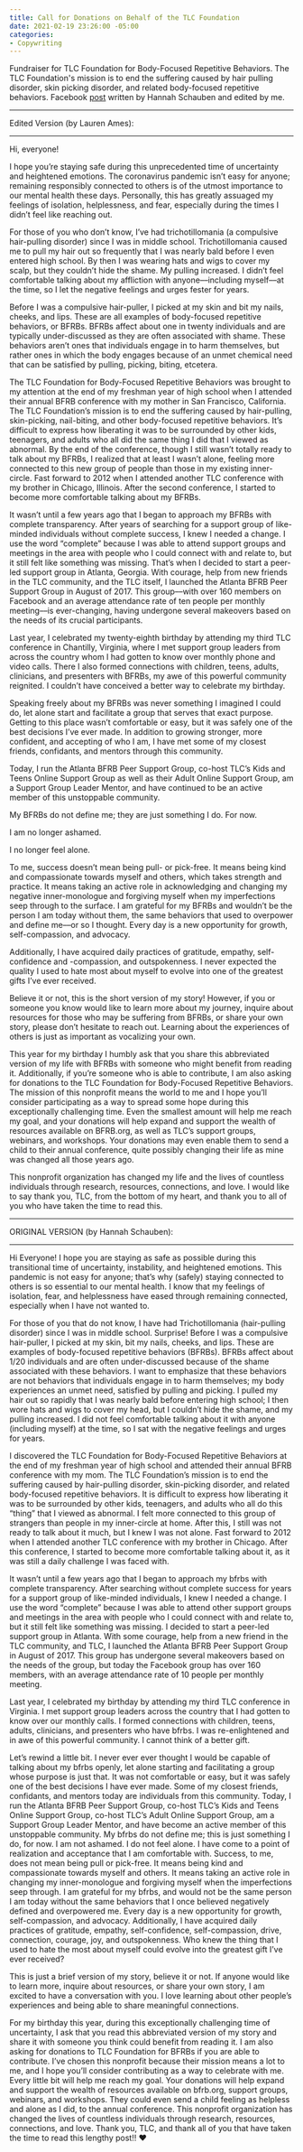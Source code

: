 ```yaml
---
title: Call for Donations on Behalf of the TLC Foundation
date: 2021-02-19 23:26:00 -05:00
categories:
- Copywriting
---
```


Fundraiser for TLC Foundation for Body-Focused Repetitive Behaviors. The TLC Foundation's mission is to end the suffering caused by hair pulling disorder, skin picking disorder, and related body-focused repetitive behaviors. Facebook [post](https://www.facebook.com/donate/224969042092814/224969075426144/) written by Hannah Schauben and edited by me.

---
Edited Version (by Lauren Ames):

---

Hi, everyone!

I hope you’re staying safe during this unprecedented time of uncertainty and heightened emotions. The coronavirus pandemic isn’t easy for anyone; remaining responsibly connected to others is of the utmost importance to our mental health these days. Personally, this has greatly assuaged my feelings of isolation, helplessness, and fear, especially during the times I didn’t feel like reaching out.

For those of you who don’t know, I’ve had trichotillomania (a compulsive hair-pulling disorder) since I was in middle school. Trichotillomania caused me to pull my hair out so frequently that I was nearly bald before I even entered high school. By then I was wearing hats and wigs to cover my scalp, but they couldn’t hide the shame. My pulling increased. I didn’t feel comfortable talking about my affliction with anyone––including myself––at the time, so I let the negative feelings and urges fester for years.

Before I was a compulsive hair-puller, I picked at my skin and bit my nails, cheeks, and lips. These are all examples of body-focused repetitive behaviors, or BFRBs. BFRBs affect about one in twenty individuals and are typically under-discussed as they are often associated with shame. These behaviors aren’t ones that individuals engage in to harm themselves, but rather ones in which the body engages because of an unmet chemical need that can be satisfied by pulling, picking, biting, etcetera.

The TLC Foundation for Body-Focused Repetitive Behaviors was brought to my attention at the end of my freshman year of high school when I attended their annual BFRB conference with my mother in San Francisco, California. The TLC Foundation’s mission is to end the suffering caused by hair-pulling, skin-picking, nail-biting, and other body-focused repetitive behaviors. It’s difficult to express how liberating it was to be surrounded by other kids, teenagers, and adults who all did the same thing I did that I viewed as abnormal. By the end of the conference, though I still wasn’t totally ready to talk about my BFRBs, I realized that at least I wasn’t alone, feeling more connected to this new group of people than those in my existing inner-circle. Fast forward to 2012 when I attended another TLC conference with my brother in Chicago, Illinois. After the second conference, I started to become more comfortable talking about my BFRBs.

It wasn’t until a few years ago that I began to approach my BFRBs with complete transparency. After years of searching for a support group of like-minded individuals without complete success, I knew I needed a change. I use the word “complete” because I was able to attend support groups and meetings in the area with people who I could connect with and relate to, but it still felt like something was missing. That’s when I decided to start a peer-led support group in Atlanta, Georgia. With courage, help from new friends in the TLC community, and the TLC itself, I launched the Atlanta BFRB Peer Support Group in August of 2017. This group––with over 160 members on Facebook and an average attendance rate of ten people per monthly meeting––is ever-changing, having undergone several makeovers based on the needs of its crucial participants.

Last year, I celebrated my twenty-eighth birthday by attending my third TLC conference in Chantilly, Virginia, where I met support group leaders from across the country whom I had gotten to know over monthly phone and video calls. There I also formed connections with children, teens, adults, clinicians, and presenters with BFRBs, my awe of this powerful community reignited. I couldn’t have conceived a better way to celebrate my birthday.

Speaking freely about my BFRBs was never something I imagined I could do, let alone start and facilitate a group that serves that exact purpose. Getting to this place wasn’t comfortable or easy, but it was safely one of the best decisions I’ve ever made. In addition to growing stronger, more confident, and accepting of who I am, I have met some of my closest friends, confidants, and mentors through this community.

Today, I run the Atlanta BFRB Peer Support Group, co-host TLC’s Kids and Teens Online Support Group as well as their Adult Online Support Group, am a Support Group Leader Mentor, and have continued to be an active member of this unstoppable community.

My BFRBs do not define me; they are just something I do. For now. 

I am no longer ashamed.

I no longer feel alone.

To me, success doesn’t mean being pull- or pick-free. It means being kind and compassionate towards myself and others, which takes strength and practice. It means taking an active role in acknowledging and changing my negative inner-monologue and forgiving myself when my imperfections seep through to the surface. I am grateful for my BFRBs and wouldn’t be the person I am today without them, the same behaviors that used to overpower and define me––or so I thought. Every day is a new opportunity for growth, self-compassion, and advocacy.

Additionally, I have acquired daily practices of gratitude, empathy, self-confidence and -compassion, and outspokenness. I never expected the quality I used to hate most about myself to evolve into one of the greatest gifts I’ve ever received.

Believe it or not, this is the short version of my story! However, if you or someone you know would like to learn more about my journey, inquire about resources for those who may be suffering from BFRBs, or share your own story, please don’t hesitate to reach out. Learning about the experiences of others is just as important as vocalizing your own.

This year for my birthday I humbly ask that you share this abbreviated version of my life with BFRBs with someone who might benefit from reading it. Additionally, if you’re someone who is able to contribute, I am also asking for donations to the TLC Foundation for Body-Focused Repetitive Behaviors. The mission of this nonprofit means the world to me and I hope you’ll consider participating as a way to spread some hope during this exceptionally challenging time. Even the smallest amount will help me reach my goal, and your donations will help expand and support the wealth of resources available on BFRB.org, as well as TLC’s support groups, webinars, and workshops. Your donations may even enable them to send a child to their annual conference, quite possibly changing their life as mine was changed all those years ago.

This nonprofit organization has changed my life and the lives of countless individuals through research, resources, connections, and love. I would like to say thank you, TLC, from the bottom of my heart, and thank you to all of you who have taken the time to read this.

---
ORIGINAL VERSION (by Hannah Schauben):

---

Hi Everyone! I hope you are staying as safe as possible during this transitional time of uncertainty, instability, and heightened emotions. This pandemic is not easy for anyone; that’s why (safely) staying connected to others is so essential to our mental health. I know that my feelings of isolation, fear, and helplessness have eased through remaining connected, especially when I have not wanted to.

For those of you that do not know, I have had Trichotillomania (hair-pulling disorder) since I was in middle school. Surprise! Before I was a compulsive hair-puller, I picked at my skin, bit my nails, cheeks, and lips. These are examples of body-focused repetitive behaviors (BFRBs). BFRBs affect about 1/20 individuals and are often under-discussed because of the shame associated with these behaviors. I want to emphasize that these behaviors are not behaviors that individuals engage in to harm themselves; my body experiences an unmet need, satisfied by pulling and picking. I pulled my hair out so rapidly that I was nearly bald before entering high school; I then wore hats and wigs to cover my head, but I couldn’t hide the shame, and my pulling increased. I did not feel comfortable talking about it with anyone (including myself) at the time, so I sat with the negative feelings and urges for years.  

I discovered the TLC Foundation for Body-Focused Repetitive Behaviors at the end of my freshman year of high school and attended their annual BFRB conference with my mom. The TLC Foundation’s mission is to end the suffering caused by hair-pulling disorder, skin-picking disorder, and related body-focused repetitive behaviors. It is difficult to express how liberating it was to be surrounded by other kids, teenagers, and adults who all do this “thing” that I viewed as abnormal. I felt more connected to this group of strangers than people in my inner-circle at home. After this, I still was not ready to talk about it much, but I knew I was not alone. Fast forward to 2012 when I attended another TLC conference with my brother in Chicago. After this conference, I started to become more comfortable talking about it, as it was still a daily challenge I was faced with.

It wasn’t until a few years ago that I began to approach my bfrbs with complete transparency. After searching without complete success for years for a support group of like-minded individuals, I knew I needed a change. I use the word “complete” because I was able to attend other support groups and meetings in the area with people who I could connect with and relate to, but it still felt like something was missing. I decided to start a peer-led support group in Atlanta. With some courage, help from a new friend in the TLC community, and TLC, I launched the Atlanta BFRB Peer Support Group in August of 2017. This group has undergone several makeovers based on the needs of the group, but today the Facebook group has over 160 members, with an average attendance rate of 10 people per monthly meeting.

Last year, I celebrated my birthday by attending my third TLC conference in Virginia. I met support group leaders across the country that I had gotten to know over our monthly calls. I formed connections with children, teens, adults, clinicians, and presenters who have bfrbs. I was re-enlightened and in awe of this powerful community. I cannot think of a better gift.

Let’s rewind a little bit. I never ever ever thought I would be capable of talking about my bfrbs openly, let alone starting and facilitating a group whose purpose is just that. It was not comfortable or easy, but it was safely one of the best decisions I have ever made. Some of my closest friends, confidants, and mentors today are individuals from this community. Today, I run the Atlanta BFRB Peer Support Group, co-host TLC’s Kids and Teens Online Support Group, co-host TLC’s Adult Online Support Group, am a Support Group Leader Mentor, and have become an active member of this unstoppable community. My bfrbs do not define me; this is just something I do, for now. I am not ashamed. I do not feel alone. I have come to a point of realization and acceptance that I am comfortable with. Success, to me, does not mean being pull or pick-free. It means being kind and compassionate towards myself and others. It means taking an active role in changing my inner-monologue and forgiving myself when the imperfections seep through. I am grateful for my bfrbs, and would not be the same person I am today without the same behaviors that I once believed negatively defined and overpowered me. Every day is a new opportunity for growth, self-compassion, and advocacy. Additionally, I have acquired daily practices of gratitude, empathy, self-confidence, self-compassion, drive, connection, courage, joy, and outspokenness. Who knew the thing that I used to hate the most about myself could evolve into the greatest gift I’ve ever received?

This is just a brief version of my story, believe it or not. If anyone would like to learn more, inquire about resources, or share your own story, I am excited to have a conversation with you. I love learning about other people’s experiences and being able to share meaningful connections.

For my birthday this year, during this exceptionally challenging time of uncertainty, I ask that you read this abbreviated version of my story and share it with someone you think could benefit from reading it. I am also asking for donations to TLC Foundation for BFRBs if you are able to contribute. I’ve chosen this nonprofit because their mission means a lot to me, and I hope you’ll consider contributing as a way to celebrate with me. Every little bit will help me reach my goal. Your donations will help expand and support the wealth of resources available on bfrb.org, support groups, webinars, and workshops. They could even send a child feeling as helpless and alone as I did, to the annual conference. This nonprofit organization has changed the lives of countless individuals through research, resources, connections, and love. Thank you, TLC, and thank all of you that have taken the time to read this lengthy post!! ❤ 
